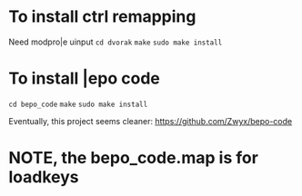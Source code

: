 # To install ctrl remapping
Need modpro|e uinput
`cd dvorak`
`make`
`sudo make install`

# To install |epo code
`cd bepo_code`
`make`
`sudo make install`

Eventually, this project seems cleaner:
https://github.com/Zwyx/bepo-code

# NOTE, the bepo_code.map is for loadkeys <terminal with no xorg or xserver>